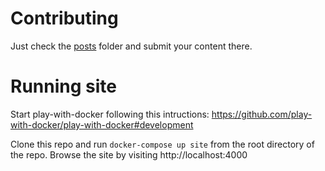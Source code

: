 # Contributing

Just check the [posts]() folder and submit your content there.

# Running site

Start play-with-docker following this intructions: https://github.com/play-with-docker/play-with-docker#development

Clone this repo and run `docker-compose up site` from the root directory of the repo.  Browse the site by visiting http://localhost:4000
